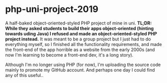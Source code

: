 # php-uni-project-2019

A half-baked object-oriented-styled PHP project of mine in uni. **TL;DR: While they asked students to build their apps object-oriented (hinting towards uding Java) I refused and made an object-oriented-styled PHP project instead.** It was meant to be a group project but I just had to do everything myself, so I finished all the functionality requirements, and made the front-end of the app horrible as a website from the early 2000s (and now I'm learning to become a front-end dev, it's a long story). 

Although I'm no longer using PHP (for now), I'm uploading the source code mainly to promote my GitHub account. And perhaps one day I could find any of this useful..
